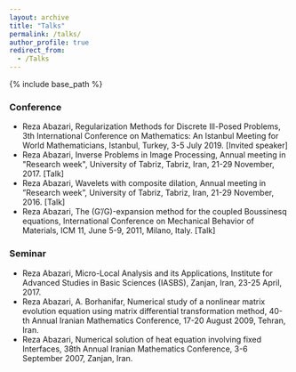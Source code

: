 ```yaml
---
layout: archive
title: "Talks"
permalink: /talks/
author_profile: true
redirect_from:
  - /Talks
---
```


{% include base_path %}
### Conference
* Reza Abazari, Regularization Methods for Discrete Ill-Posed Problems, 3th International Conference on Mathematics: An Istanbul Meeting for World Mathematicians, Istanbul, Turkey, 3-5 July 2019. [Invited speaker]
* Reza Abazari, Inverse Problems in Image Processing, Annual meeting in "Research week", University of Tabriz,
Tabriz, Iran, 21-29 November, 2017. [Talk]
* Reza Abazari, Wavelets with composite dilation, Annual meeting in ”Research week”, University of Tabriz, Tabriz,
Iran, 21-29 November, 2016. [Talk]
* Reza Abazari, The (G’/G)-expansion method for the coupled Boussinesq equations, International Conference on
Mechanical Behavior of Materials, ICM 11, June 5-9, 2011, Milano, Italy. [Talk]

### Seminar
* Reza Abazari, Micro-Local Analysis and its Applications, Institute for Advanced Studies in Basic Sciences
(IASBS), Zanjan, Iran, 23-25 April, 2017.
* Reza Abazari, A. Borhanifar, Numerical study of a nonlinear matrix evolution equation using matrix differential
transformation method, 40-th Annual Iranian Mathematics Conference, 17-20 August 2009, Tehran, Iran.
* Reza Abazari, Numerical solution of heat equation involving fixed Interfaces, 38th Annual Iranian Mathematics
Conference, 3-6 September 2007, Zanjan, Iran.



